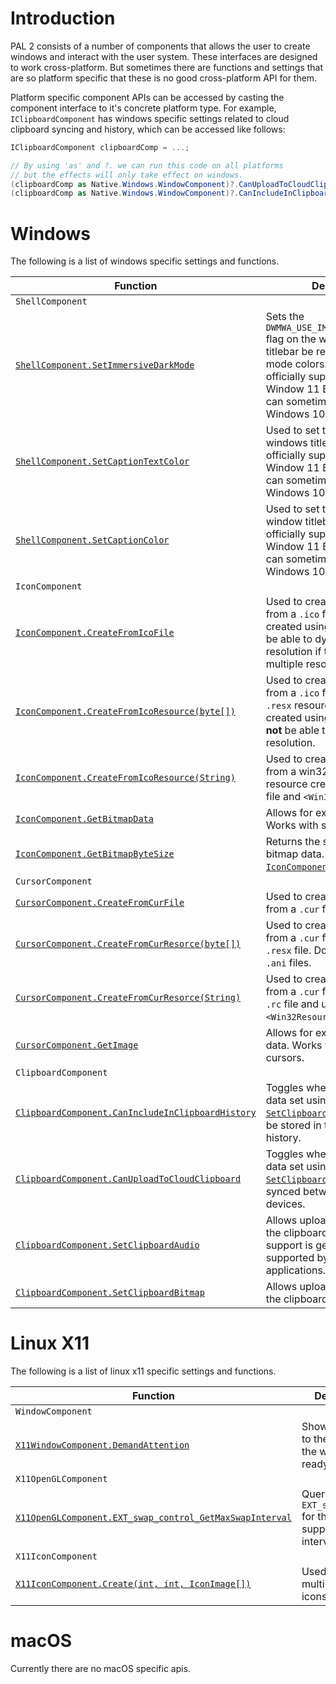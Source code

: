 # Introduction

PAL 2 consists of a number of components that allows the user to create windows and interact with the user system. These interfaces are designed to work cross-platform. But sometimes there are functions and settings that are so platform specific that these is no good cross-platform API for them.

Platform specific component APIs can be accessed by casting the component interface to it's concrete platform type. For example, `IClipboardComponent` has windows specific settings related to cloud clipboard syncing and history, which can be accessed like follows: 

```cs
IClipboardComponent clipboardComp = ...;

// By using 'as' and ?. we can run this code on all platforms
// but the effects will only take effect on windows.
(clipboardComp as Native.Windows.WindowComponent)?.CanUploadToCloudClipboard = false;
(clipboardComp as Native.Windows.WindowComponent)?.CanIncludeInClipboardHistory = true;

```

# Windows
The following is a list of windows specific settings and functions.

|Function|Description|
|--------|-----------|
|`ShellComponent`| |
|[`ShellComponent.SetImmersiveDarkMode`](xref:OpenTK.Platform.Native.Windows.ShellComponent.SetImmersiveDarkMode(OpenTK.Core.Platform.WindowHandle,System.Boolean))|Sets the `DWMWA_USE_IMMERSIVE_DARK_MODE` flag on the window causing the titlebar be rendered in dark mode colors. This is only officially supported from Window 11 Build 220000, but can sometimes work on Windows 10.|
|[`ShellComponent.SetCaptionTextColor`](xref:OpenTK.Platform.Native.Windows.ShellComponent.SetCaptionTextColor(OpenTK.Core.Platform.WindowHandle,OpenTK.Color3{OpenTK.Rgb}))|Used to set the text color in the windows titlebar. This is only officially supported from Window 11 Build 220000, but can sometimes work on Windows 10.|
|[`ShellComponent.SetCaptionColor`](xref:OpenTK.Platform.Native.Windows.ShellComponent.SetCaptionColor(OpenTK.Core.Platform.WindowHandle,OpenTK.Color3{OpenTK.Rgb}))|Used to set the color of the window titlebar. This is only officially supported from Window 11 Build 220000, but can sometimes work on Windows 10.|
|`IconComponent`| |
|[`IconComponent.CreateFromIcoFile`](xref:OpenTK.Platform.Native.Windows.IconComponent.CreateFromIcoFile(System.String))|Used to create an `IconHandle` from a `.ico` file. An icon created using this function will be able to dynamically pick resolution if the file contains multiple resolutions.|
|[`IconComponent.CreateFromIcoResource(byte[])`](xref:OpenTK.Platform.Native.Windows.IconComponent.CreateFromIcoResource(System.Byte[]))|Used to create an `IconHandle` from a `.ico` file embedded as a `.resx` resource. An Icon created using this function will **not** be able to dynamically pick resolution.|
|[`IconComponent.CreateFromIcoResource(String)`](xref:OpenTK.Platform.Native.Windows.IconComponent.CreateFromIcoResource(System.String))|Used to create an `IconHandle` from a win32 embedded resource created using an `.rc` file and `<Win32Resource>`.|
|[`IconComponent.GetBitmapData`](xref:OpenTK.Platform.Native.Windows.IconComponent.GetBitmapData(OpenTK.Core.Platform.IconHandle,System.Span{System.Byte}))|Allows for extracting icon data. Works with system icons.|
|[`IconComponent.GetBitmapByteSize`](xref:OpenTK.Platform.Native.Windows.IconComponent.GetBitmapByteSize(OpenTK.Core.Platform.IconHandle))|Returns the size in bytes of the bitmap data. For use with [`IconComponent.GetBitmapData`](xref:OpenTK.Platform.Native.Windows.IconComponent.GetBitmapData(OpenTK.Core.Platform.IconHandle,System.Span{System.Byte})).|
|`CursorComponent`| |
|[`CursorComponent.CreateFromCurFile`](xref:OpenTK.Platform.Native.Windows.CursorComponent.CreateFromCurFile(System.String))|Used to create a `CursorHandle` from a `.cur` file.|
|[`CursorComponent.CreateFromCurResorce(byte[])`](xref:OpenTK.Platform.Native.Windows.CursorComponent.CreateFromCurResorce(System.Byte[]))|Used to create a `CursorHandle` from a `.cur` file embedded in a `.resx` file. Does not support `.ani` files.|
|[`CursorComponent.CreateFromCurResorce(String)`](xref:OpenTK.Platform.Native.Windows.CursorComponent.CreateFromCurResorce(System.String))|Used to create a `CursorHandle` from a `.cur` file embedded in a `.rc` file and using `<Win32Resource>`.|
|[`CursorComponent.GetImage`](xref:OpenTK.Platform.Native.Windows.CursorComponent.GetImage(OpenTK.Core.Platform.CursorHandle,System.Span{System.Byte}))|Allows for extracting cursor data. Works with system cursors.|
|`ClipboardComponent`| |
|[`ClipboardComponent.CanIncludeInClipboardHistory`](xref:OpenTK.Platform.Native.Windows.ClipboardComponent.CanIncludeInClipboardHistory)|Toggles whether clipboard data set using [`SetClipboardText`](xref:OpenTK.Platform.Native.Windows.ClipboardComponent.SetClipboardText(System.String)) is allowed to be stored in the clipboard history.|
|[`ClipboardComponent.CanUploadToCloudClipboard`](xref:OpenTK.Platform.Native.Windows.ClipboardComponent.CanUploadToCloudClipboard)|Toggles whether clipboard data set using [`SetClipboardText`](xref:OpenTK.Platform.Native.Windows.ClipboardComponent.SetClipboardText(System.String)) can be by synced between the users devices.|
|[`ClipboardComponent.SetClipboardAudio`](xref:OpenTK.Platform.Native.Windows.ClipboardComponent.SetClipboardAudio(OpenTK.Core.Platform.AudioData))|Allows uploading audio data to the clipboard. Audio clipboard support is generally poorly supported by audio applications.|
|[`ClipboardComponent.SetClipboardBitmap`](xref:OpenTK.Platform.Native.Windows.ClipboardComponent.SetClipboardBitmap(OpenTK.Core.Platform.Bitmap))|Allows uploading image data to the clipboard.|

# Linux X11
The following is a list of linux x11 specific settings and functions.

|Function|Description|
|--------|-----------|
|`WindowComponent`| |
|[`X11WindowComponent.DemandAttention`](xref:OpenTK.Platform.Native.X11.X11WindowComponent.DemandAttention(OpenTK.Core.Platform.WindowHandle))|Shows a popup to the user that the window is ready.|
|`X11OpenGLComponent`||
|[`X11OpenGLComponent.EXT_swap_control_GetMaxSwapInterval`](xref:OpenTK.Platform.Native.X11.X11OpenGLComponent.EXT_swap_control_GetMaxSwapInterval)|Queries `EXT_swap_control` for the maximum supported swap interval.|
|`X11IconComponent`||
|[`X11IconComponent.Create(int, int, IconImage[])`](xref:OpenTK.Platform.Native.X11.X11IconComponent.Create(System.Int32,System.Int32,OpenTK.Platform.Native.X11.X11IconComponent.IconImage[]))|Used to create multi-resolution icons.|

# macOS
Currently there are no macOS specific apis.